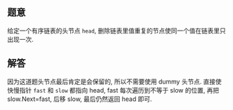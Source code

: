 ## 题意

给定一个有序链表的头节点 `head`, 删除链表里值重复的节点使同一个值在链表里只出现一次.

## 解答

因为这道题头节点最后肯定是会保留的, 所以不需要使用 dummy 头节点. 直接使快慢指针 `fast` 和 `slow` 都指向 head, fast 每次遍历到不等于 slow 的位置, 再把 slow.Next=fast, 后移 slow, 最后仍然返回 head 即可.